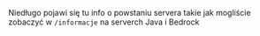 Niedługo pojawi się tu info o powstaniu servera takie jak mogliście zobaczyć w `/informacje` na serverch Java i Bedrock 
